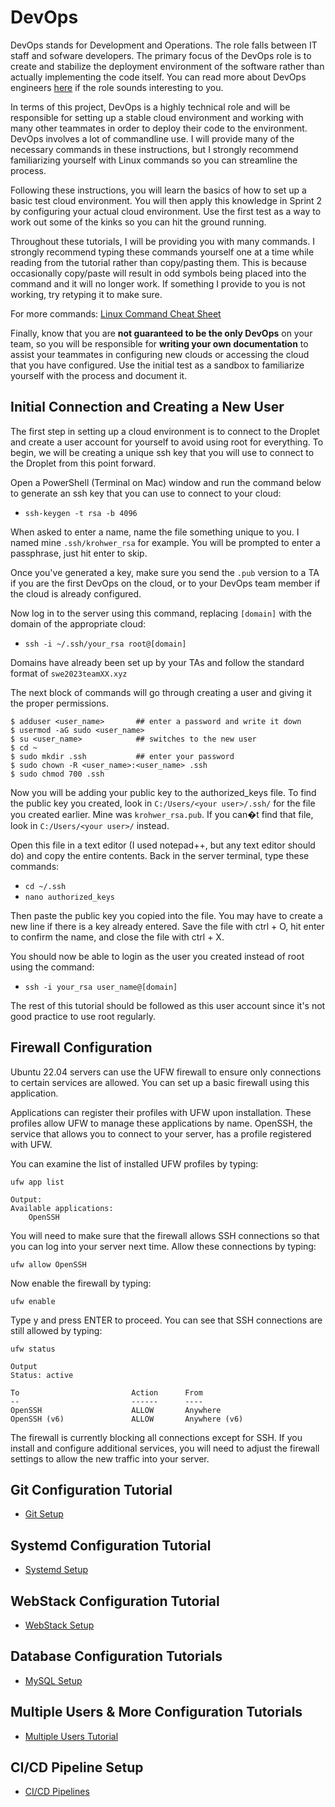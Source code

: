 # DevOps
DevOps stands for Development and Operations. The role falls between IT staff and sofware developers. The primary focus of the DevOps role is to create and stabilize the deployment environment of the software rather than actually implementing the code itself. You can read more about DevOps engineers [here](https://medium.com/edureka/devops-engineer-role-481567822e06) if the role sounds interesting to you.

In terms of this project, DevOps is a highly technical role and will be responsible for setting up a stable cloud environment and working with many other teammates in order to deploy their code to the environment. DevOps involves a lot of commandline use. I will provide many of the necessary commands in these instructions, but I strongly recommend familiarizing yourself with Linux commands so you can streamline the process.

Following these instructions, you will learn the basics of how to set up a basic test cloud environment. You will then apply this knowledge in Sprint 2 by configuring your actual cloud environment. Use the first test as a way to work out some of the kinks so you can hit the ground running.

Throughout these tutorials, I will be providing you with many commands. I strongly recommend typing these commands yourself one at a time while reading from the tutorial rather than copy/pasting them. This is because occasionally copy/paste will result in odd symbols being placed into the command and it will no longer work. If something I provide to you is not working, try retyping it to make sure.

For more commands: [Linux Command Cheat Sheet](https://www.guru99.com/linux-commands-cheat-sheet.html)

Finally, know that you are **not guaranteed to be the only DevOps** on your team, so you will be responsible for **writing your own documentation** to assist your teammates in configuring new clouds or accessing the cloud that you have configured. Use the initial test as a sandbox to familiarize yourself with the process and document it.

## Initial Connection and Creating a New User
The first step in setting up a cloud environment is to connect to the Droplet and create a user account for yourself to avoid using root for everything.  To begin, we will be creating a unique ssh key that you will use to connect to the Droplet from this point forward.

Open a PowerShell (Terminal on Mac) window and run the command below to generate an ssh key that you can use to connect to your cloud:

* `ssh-keygen -t rsa -b 4096` 

When asked to enter a name, name the file something unique to you.  I named mine `.ssh/krohwer_rsa` for example.  You will be prompted to enter a passphrase, just hit enter to skip.

Once you've generated a key, make sure you send the `.pub` version to a TA if you are the first DevOps on the cloud, or to your DevOps team member if the cloud is already configured.

Now log in to the server using this command, replacing `[domain]` with the domain of the appropriate cloud:

* `ssh -i ~/.ssh/your_rsa root@[domain]`

Domains have already been set up by your TAs and follow the standard format of `swe2023teamXX.xyz`

The next block of commands will go through creating a user and giving it the proper permissions.
```
$ adduser <user_name> 		## enter a password and write it down
$ usermod -aG sudo <user_name>
$ su <user_name>			## switches to the new user
$ cd ~
$ sudo mkdir .ssh     		## enter your password
$ sudo chown -R <user_name>:<user_name> .ssh
$ sudo chmod 700 .ssh
```

Now you will be adding your public key to the authorized_keys file.  To find the public key you created, look in `C:/Users/<your user>/.ssh/` for the file you created earlier.  Mine was `krohwer_rsa.pub`.  If you can�t find that file, look in `C:/Users/<your user>/` instead.

Open this file in a text editor (I used notepad++, but any text editor should do) and copy the entire contents.  Back in the server terminal, type these commands:

* `cd ~/.ssh`
* `nano authorized_keys`

Then paste the public key you copied into the file.  You may have to create a new line if there is a key already entered.  Save the file with ctrl + O, hit enter to confirm the name, and close the file with ctrl + X.

You should now be able to login as the user you created instead of root using the command:

* `ssh -i your_rsa user_name@[domain]`

The rest of this tutorial should be followed as this user account since it's not good practice to use root regularly.

## Firewall Configuration
Ubuntu 22.04 servers can use the UFW firewall to ensure only connections to certain services are allowed. You can set up a basic firewall using this application.

Applications can register their profiles with UFW upon installation. These profiles allow UFW to manage these applications by name. OpenSSH, the service that allows you to connect to your server, has a profile registered with UFW.

You can examine the list of installed UFW profiles by typing:
````
ufw app list
````
````
Output:
Available applications:
    OpenSSH
````
You will need to make sure that the firewall allows SSH connections so that you can log into your server next time. Allow these connections by typing:
````
ufw allow OpenSSH
````
Now enable the firewall by typing:
````
ufw enable
````
Type y and press ENTER to proceed. You can see that SSH connections are still allowed by typing:
````
ufw status
````
````
Output
Status: active

To                         Action      From
--                         ------      ----
OpenSSH                    ALLOW       Anywhere
OpenSSH (v6)               ALLOW       Anywhere (v6)
````
The firewall is currently blocking all connections except for SSH. If you install and configure additional services, you will need to adjust the firewall settings to allow the new traffic into your server.

## Git Configuration Tutorial
* [Git Setup](/python/git-setup.md)
## Systemd Configuration Tutorial
* [Systemd Setup](/systemd/systemd-setup.md)
## WebStack Configuration Tutorial
* [WebStack Setup](/webStack/flask-gunicorn-nginx.md)
## Database Configuration Tutorials
* [MySQL Setup](/database/mysql-setup.md)
## Multiple Users & More Configuration Tutorials
* [Multiple Users Tutorial](/more/final-setup.md)
## CI/CD Pipeline Setup
* [CI/CD Pipelines](/more/cicd.md)